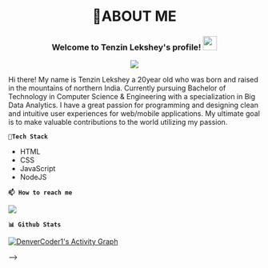 <h1 align = "center">🤔ABOUT ME</h1> 


<h3 align="center">
  Welcome to Tenzin Lekshey's profile!
  <img src="https://media.giphy.com/media/hvRJCLFzcasrR4ia7z/giphy.gif" width="28">
</h3>


<p align="center">
  <a href="https://github.com/DenverCoder1/readme-typing-svg"><img src="https://readme-typing-svg.demolab.com/?lines=Web%20Developer;Always%20learning%20new%20things&font=Fira%20Code&center=true&width=440&height=45&color=f75c7e&vCenter=true&size=22&pause=1000"></a>
</p>



<!-- Social icons section -->
<!-- <p align="center">
  <a href="https://twitter.com/Tenzin47790731"><img width="32px" alt="Twitter" title="Twitter" src="https://i.imgur.com/OXZM1L6.png"/></a>
  &#8287;&#8287;&#8287;&#8287;&#8287;
  <a href="https://discord.gg/fPrdqh3Zfu" alt="Dev Pro Tips Discussion & Support Server"><img width="32px" src="https://i.imgur.com/OViZO8J.png"/></a>
  &#8287;&#8287;&#8287;&#8287;&#8287;
  <a href="https://dev.to/denvercoder1"><img width="32px" alt="Dev.to" title="DenverCoder1 Dev.to" src="https://i.imgur.com/mVm29vK.png"></a>
  &#8287;&#8287;&#8287;&#8287;&#8287;
  <a href="https://ko-fi.com/jlawrence"><img width="32px" alt="Ko-fi" title="Buy me a coffee" src="https://i.imgur.com/PpLeD3K.png"/></a>
  &#8287;&#8287;&#8287;&#8287;&#8287;
  <a href="http://eyl327.mywebcommunity.org/promos/"><img width="32px" alt="Free Stuff" title="Free gifts for you" src="https://i.imgur.com/0uVwkoZ.png"/></a>
</p> -->

Hi there! My name is Tenzin Lekshey a 20year old who was born and raised in the mountains of northern India. Currently pursuing Bachelor of Technology in Computer Science & Engineering with a specialization in Big Data Analytics. I have a great passion for programming and designing clean and intuitive user experiences for web/mobile applications. My ultimate goal is to make valuable contributions to the world utilizing my passion.


**`🌱Tech Stack`**

- HTML
- CSS
- JavaScript
- NodeJS

**`📫 How to reach me`**
<!-- <p>📺 Get YouTube Cards for your profile at <a href="https://itenzin.herokuapp.com/">Portfolio Website</a></p>
 -->
[<img src="https://custom-icon-badges.demolab.com/badge/-Portfolio-Website-crimson?style=for-the-badge&logo=video&logoColor=white"/>](https://itenzin.herokuapp.com/)


**`📊 Github Stats`**

<!-- https://github.com/ashutosh00710/github-readme-activity-graph -->

<a href="https://github.com/ashutosh00710/github-readme-activity-graph"><img alt="DenverCoder1's Activity Graph" src="https://denvercoder1-activity-graph.herokuapp.com/graph/?username=TenzinNsut&bg_color=1F222E&color=F8D866&line=F85D7F&point=FFFFFF&hide_border=true" /></a>


<!-- 
-  I’m currently learning ...
- 👯 I’m looking to collaborate on ...
- 🤔 I’m looking for help with ...
- 💬 Ask me about ...
-
- 😄 Pronouns: ...
- ⚡ Fun fact: ...
--> -->
